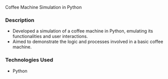 Coffee Machine Simulation in Python

### Description
- Developed a simulation of a coffee machine in Python, emulating its functionalities and user interactions.
- Aimed to demonstrate the logic and processes involved in a basic coffee machine.

### Technologies Used
- Python
